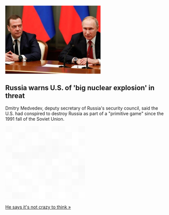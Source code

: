 
![Russia warns U.S. of 'big nuclear explosion' in threat](./20220323175902.png)
## Russia warns U.S. of 'big nuclear explosion' in threat

Dmitry Medvedev, deputy secretary of Russia's security council, said the U.S. had conspired to destroy Russia as part of a "primitive game" since the 1991 fall of the Soviet Union.

![pic](../square_bg.png)

[He says it's not crazy to think »](https://www.yahoo.com/news/putin-ally-says-united-states-075006672.html)
